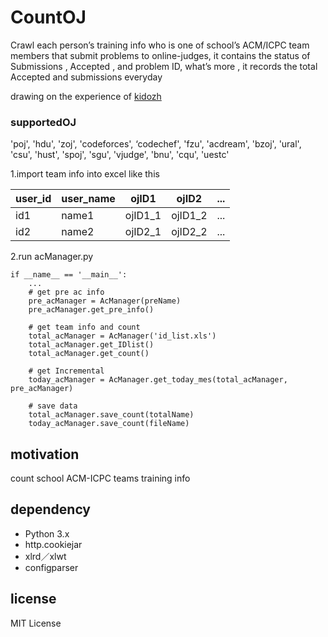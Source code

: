 # CountOJ
Crawl each person’s training info who is one of school’s ACM/ICPC team members that submit problems to online-judges, it contains the status of Submissions , Accepted , and problem ID, what’s more , it records the total Accepted and submissions everyday

drawing on the experience of [kidozh](https://github.com/kidozh)

### supportedOJ

'poj', 'hdu', 'zoj', 'codeforces', ‘codechef', 'fzu', 'acdream', 'bzoj', 'ural', 'csu', 'hust', 'spoj', 'sgu', 'vjudge', 'bnu', 'cqu', 'uestc'

1.import team info into excel like this


user_id | user_name | ojID1| ojID2| ... |
---- | ---- | ---- | ---- | ---- |
id1 | name1 | ojID1_1 | ojID1_2|...| 
id2 |  name2 | ojID2_1| ojID2_2|...|

2.run acManager.py

```python3
if __name__ == '__main__':
    ...
    # get pre ac info
    pre_acManager = AcManager(preName)
    pre_acManager.get_pre_info()

    # get team info and count
    total_acManager = AcManager('id_list.xls')
    total_acManager.get_IDlist()
    total_acManager.get_count()

    # get Incremental
    today_acManager = AcManager.get_today_mes(total_acManager, pre_acManager)

    # save data
    total_acManager.save_count(totalName)
    today_acManager.save_count(fileName)
```


## motivation
count school ACM-ICPC teams training info

## dependency

- Python 3.x
- http.cookiejar
- xlrd／xlwt
- configparser

## license

MIT License
